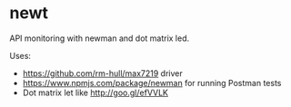 # newt
API monitoring with newman and dot matrix led.

Uses:
* https://github.com/rm-hull/max7219 driver
* https://www.npmjs.com/package/newman for running Postman tests
* Dot matrix let like http://goo.gl/efVVLK  